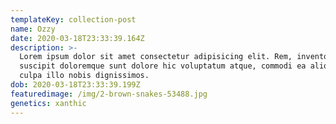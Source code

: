 ```yaml
---
templateKey: collection-post
name: Ozzy
date: 2020-03-18T23:33:39.164Z
description: >-
  Lorem ipsum dolor sit amet consectetur adipisicing elit. Rem, inventore
  suscipit doloremque sunt dolore hic voluptatum atque, commodi ea aliquam nulla
  culpa illo nobis dignissimos.
dob: 2020-03-18T23:33:39.199Z
featuredimage: /img/2-brown-snakes-53488.jpg
genetics: xanthic
---
```

